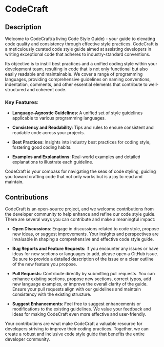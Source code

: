 # CodeCraft

## Description

Welcome to CodeCraft(a living Code Style Guide) - your guide to elevating code quality and consistency through effective style practices. CodeCraft is a meticulously curated code style guide aimed at assisting developers in writing exceptional code that adheres to industry-standard conventions.

Its objective is to instill best practices and a unified coding style within your development team, resulting in code that is not only functional but also easily readable and maintainable. We cover a range of programming languages, providing comprehensive guidelines on naming conventions, indentation, comments, and other essential elements that contribute to well-structured and coherent code.

### Key Features:

- **Language-Agnostic Guidelines**: A unified set of style guidelines applicable to various programming languages.

- **Consistency and Readability**: Tips and rules to ensure consistent and readable code across your projects.

- **Best Practices**: Insights into industry best practices for coding style, fostering good coding habits.

- **Examples and Explanations**: Real-world examples and detailed explanations to illustrate each guideline.

CodeCraft is your compass for navigating the seas of code styling, guiding you toward crafting code that not only works but is a joy to read and maintain.

## Contributions

CodeCraft is an open-source project, and we welcome contributions from the developer community to help enhance and refine our code style guide. There are several ways you can contribute and make a meaningful impact:

- **Open Discussions**: Engage in discussions related to code style, propose new ideas, or suggest improvements. Your insights and perspectives are invaluable in shaping a comprehensive and effective code style guide.

- **Bug Reports and Feature Requests**: If you encounter any issues or have ideas for new sections or languages to add, please open a GitHub issue. Be sure to provide a detailed description of the issue or a clear outline of the new feature you propose.

- **Pull Requests**: Contribute directly by submitting pull requests. You can enhance existing sections, propose new sections, correct typos, add new language examples, or improve the overall clarity of the guide. Ensure your pull requests align with our guidelines and maintain consistency with the existing structure.

- **Suggest Enhancements**: Feel free to suggest enhancements or modifications to the existing guidelines. We value your feedback and ideas for making CodeCraft even more effective and user-friendly.

Your contributions are what make CodeCraft a valuable resource for developers striving to improve their coding practices. Together, we can create a robust and inclusive code style guide that benefits the entire developer community.
